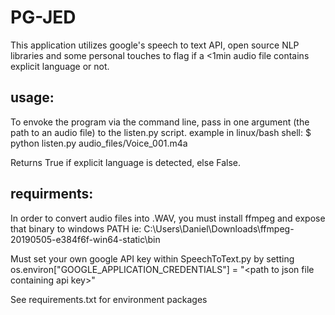 # PG-JED
This application utilizes google's speech to text API, open source NLP libraries
and some personal touches to flag if a <1min audio file contains explicit language or not.

## usage:
To envoke the program via the command line, pass in one argument (the path to an audio file) to the listen.py script.
example in linux/bash shell:  $ python listen.py audio_files/Voice_001.m4a

Returns True if explicit language is detected, else False. 

## requirments:
In order to convert audio files into .WAV, you must install ffmpeg and expose that binary to windows PATH ie: C:\Users\Daniel\Downloads\ffmpeg-20190505-e384f6f-win64-static\bin

Must set your own google API key within SpeechToText.py by setting os.environ["GOOGLE_APPLICATION_CREDENTIALS"] = "\<path to json file containing api key\>"

See requirements.txt for environment packages

